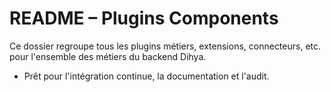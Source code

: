 # README – Plugins Components

Ce dossier regroupe tous les plugins métiers, extensions, connecteurs, etc. pour l'ensemble des métiers du backend Dihya.

- Prêt pour l'intégration continue, la documentation et l'audit.
